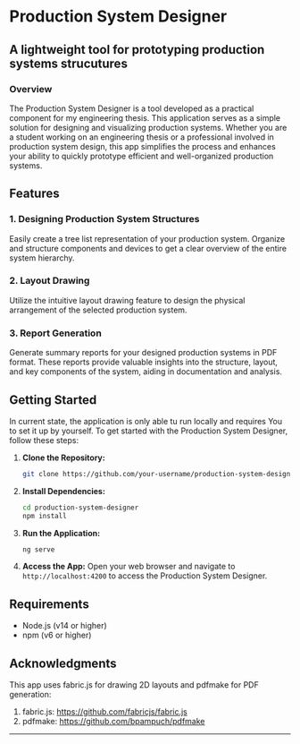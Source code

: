 # Production System Designer

## A lightweight tool for prototyping production systems strucutures

### Overview

The Production System Designer is a tool developed as a practical component for my engineering thesis. This application serves as a simple solution for designing and visualizing production systems. Whether you are a student working on an engineering thesis or a professional involved in production system design, this app simplifies the process and enhances your ability to quickly prototype efficient and well-organized production systems.

## Features

### 1. Designing Production System Structures

Easily create a tree list representation of your production system. Organize and structure components and devices to get a clear overview of the entire system hierarchy.

### 2. Layout Drawing

Utilize the intuitive layout drawing feature to design the physical arrangement of the selected production system.

### 3. Report Generation

Generate summary reports for your designed production systems in PDF format. These reports provide valuable insights into the structure, layout, and key components of the system, aiding in documentation and analysis.

## Getting Started

In current state, the application is only able tu run locally and requires You to set it up by yourself.
To get started with the Production System Designer, follow these steps:

1. **Clone the Repository:**
   ```bash
   git clone https://github.com/your-username/production-system-designer.git
   ```

2. **Install Dependencies:**
   ```bash
   cd production-system-designer
   npm install
   ```

3. **Run the Application:**
   ```bash
   ng serve
   ```

4. **Access the App:**
   Open your web browser and navigate to `http://localhost:4200` to access the Production System Designer.

## Requirements

- Node.js (v14 or higher)
- npm (v6 or higher)


## Acknowledgments

This app uses fabric.js for drawing 2D layouts and pdfmake for PDF generation:
1) fabric.js: https://github.com/fabricjs/fabric.js
2) pdfmake: https://github.com/bpampuch/pdfmake 

---

